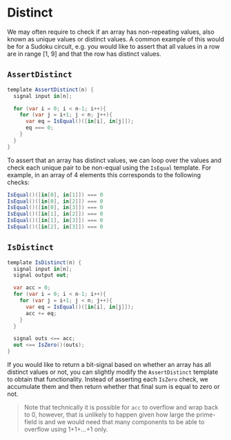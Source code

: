# Distinct

We may often require to check if an array has non-repeating values, also known as unique values or distinct values. A common example of this would be for a Sudoku circuit, e.g. you would like to assert that all values in a row are in range [1, 9] and that the row has distinct values.

## `AssertDistinct`

```cs
template AssertDistinct(n) {
  signal input in[n];

  for (var i = 0; i < n-1; i++){
    for (var j = i+1; j < n; j++){
      var eq = IsEqual()([in[i], in[j]]);
      eq === 0;
    }
  }
}
```

To assert that an array has distinct values, we can loop over the values and check each unique pair to be non-equal using the `IsEqual` template. For example, in an array of 4 elements this corresponds to the following checks:

```cs
IsEqual()([in[0], in[1]]) === 0
IsEqual()([in[0], in[2]]) === 0
IsEqual()([in[0], in[3]]) === 0
IsEqual()([in[1], in[2]]) === 0
IsEqual()([in[1], in[3]]) === 0
IsEqual()([in[2], in[3]]) === 0
```

## `IsDistinct`

```cs
template IsDistinct(n) {
  signal input in[n];
  signal output out;

  var acc = 0;
  for (var i = 0; i < n-1; i++){
    for (var j = i+1; j < n; j++){
      var eq = IsEqual()([in[i], in[j]]);
      acc += eq;
    }
  }

  signal outs <== acc;
  out <== IsZero()(outs);
}
```

If you would like to return a bit-signal based on whether an array has all distinct values or not, you can slightly modify the `AssertDistinct` template to obtain that functionality. Instead of asserting each `IsZero` check, we accumulate them and then return whether that final sum is equal to zero or not.

> Note that technically it is possible for `acc` to overflow and wrap back to 0, however, that is unlikely to happen given how large the prime-field is and we would need that many components to be able to overflow using 1+1+...+1 only.
